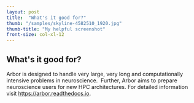 ```yaml
---
layout: post
title:  "What's it good for?"
thumb: "/samples/skyline-4582510_1920.jpg"
thumb-title: "My helpful screenshot"
front-size: col-xl-12
---
```


## What's it good for?

Arbor is designed to handle very large, very long and computationally intensive problems in neuroscience. 
Further, Arbor aims to prepare neuroscience users for new HPC architectures.
For detailed information visit <https://arbor.readthedocs.io>.